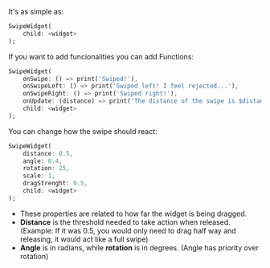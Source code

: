It's as simple as:
```dart
SwipeWidget(
    child: <widget>
);
```

If you want to add funcionalities you can add Functions:
```dart
SwipeWidget(
    onSwipe: () => print('Swiped!'),
    onSwipeLeft: () => print('Swiped left! I feel rejected...'),
    onSwipeRight: () => print('Swiped right!'),
    onUpdate: (distance) => print('The distance of the swipe is $distance (from 0 to 1)'),
    child: <widget>
);
```

You can change how the swipe should react:
```dart
SwipeWidget(
    distance: 0.5,
    angle: 0.4,
    rotation: 25,
    scale: 1,
    dragStrenght: 0.5,
    child: <widget>
);
```
* These properties are related to how far the widget is being dragged.
* **Distance** is the threshold needed to take action when released. (Example: If it was 0.5, you would only need to drag half way and releasing, it would act like a full swipe)
* **Angle** is in radians, while **rotation** is in degrees. (Angle has priority over rotation)